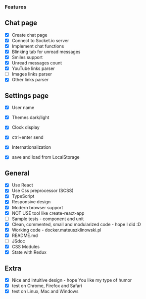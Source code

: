 ### Features

## Chat page
- [x] Create chat page
- [x] Connect to Socket.io server
- [x] Implement chat functions
- [x] Blinking tab for unread messages
- [x] Smiles support
- [x] Unread messages count
- [x] YouTube links parser
- [ ] Images links parser
- [x] Other links parser

## Settings page
- [x] User name
- [x] Themes dark/light
- [x] Clock display
- [x] ctrl+enter send
- [x] Internationalization
- [x] save and load from LocalStorage


## General
- [x] Use React
- [x] Use Css preprocessor (SCSS)
- [x] TypeScript
- [x] Responsive design
- [x] Modern browser support
- [x] NOT USE tool like create-react-app
- [ ] Sample tests - component and unit
- [x] Clean, commented, small and modularized code - hope I did :D
- [x] Working code - docker.mateuszklinowski.pl
- [x] README.md
- [ ] JSdoc
- [x] CSS Modules
- [x] State with Redux

## Extra
- [x] Nice and intuitive design - hope You like my type of humor
- [x] test on Chrome, Firefox and Safari
- [x] test on Linux, Mac and Windows
